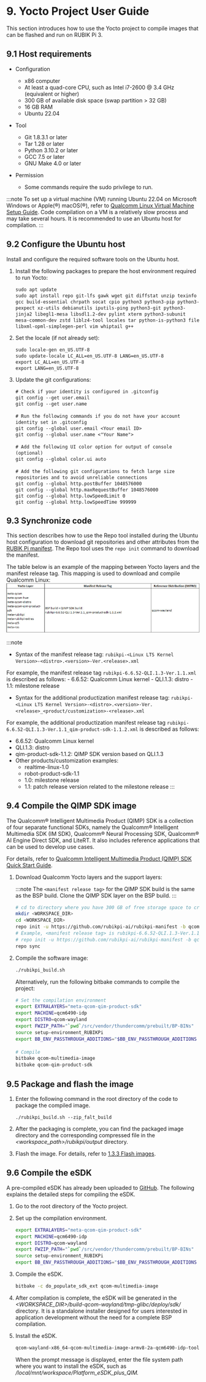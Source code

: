 # 9. Yocto Project User Guide

This section introduces how to use the Yocto project to compile images that can be flashed and run on RUBIK Pi 3.

## 9.1 Host requirements

* Configuration
  * x86 computer
  * At least a quad-core CPU, such as Intel i7-2600 @ 3.4 GHz (equivalent or higher)
  * 300 GB of available disk space (swap partition > 32 GB)
  * 16 GB RAM
  * Ubuntu 22.04

* Tool
  * Git 1.8.3.1 or later
  * Tar 1.28 or later
  * Python 3.10.2 or later
  * GCC 7.5 or later
  * GNU Make 4.0 or later

* Permission
  * Some commands require the sudo privilege to run.

:::note
To set up a virtual machine (VM) running Ubuntu 22.04 on Microsoft Windows or Apple(®) macOS(®), refer to [Qualcomm Linux Virtual Machine Setup Guide](https://docs.qualcomm.com/bundle/publicresource/topics/80-70017-41/getting-started.html). Code compilation on a VM is a relatively slow process and may take several hours. It is recommended to use an Ubuntu host for compilation.
:::

## 9.2 Configure the Ubuntu host

Install and configure the required software tools on the Ubuntu host.

1. Install the following packages to prepare the host environment required to run Yocto:

   ```shell showLineNumbers
   sudo apt update
   sudo apt install repo git-lfs gawk wget git diffstat unzip texinfo gcc build-essential chrpath socat cpio python3 python3-pip python3-pexpect xz-utils debianutils iputils-ping python3-git python3-jinja2 libegl1-mesa libsdl1.2-dev pylint xterm python3-subunit mesa-common-dev zstd liblz4-tool locales tar python-is-python3 file libxml-opml-simplegen-perl vim whiptail g++
   ```

2. Set the locale (if not already set):

   ```shell showLineNumbers
   sudo locale-gen en_US.UTF-8
   sudo update-locale LC_ALL=en_US.UTF-8 LANG=en_US.UTF-8
   export LC_ALL=en_US.UTF-8
   export LANG=en_US.UTF-8
   ```

3. Update the git configurations:

   ```shell showLineNumbers
   # Check if your identity is configured in .gitconfig
   git config --get user.email
   git config --get user.name

   # Run the following commands if you do not have your account identity set in .gitconfig
   git config --global user.email <Your email ID>
   git config --global user.name <"Your Name">

   # Add the following UI color option for output of console (optional)
   git config --global color.ui auto

   # Add the following git configurations to fetch large size repositories and to avoid unreliable connections
   git config --global http.postBuffer 1048576000
   git config --global http.maxRequestBuffer 1048576000
   git config --global http.lowSpeedLimit 0
   git config --global http.lowSpeedTime 999999
   ```

## 9.3 Synchronize code

This section describes how to use the Repo tool installed during the Ubuntu host configuration to download git repositories and other attributes from the [RUBIK Pi manifest](https://github.com/rubikpi-ai/rubikpi-manifest). The Repo tool uses the `repo init` command to download the manifest.

The table below is an example of the mapping between Yocto layers and the manifest release tag. This mapping is used to download and compile Qualcomm Linux:
![](images/image-196.jpg)

:::note
 * Syntax of the manifest release tag:
    `rubikpi-<Linux LTS Kernel Version>-<distro>.<version>-Ver.<release>.xml`

For example, the manifest release tag `rubikpi-6.6.52-QLI.1.3-Ver.1.1.xml` is described as follows:
    - 6.6.52: Qualcomm Linux kernel
    - QLI.1.3: distro
    - 1.1: milestone release
* Syntax for the additional productization manifest release tag:
`rubikpi-<Linux LTS Kernel Version>-<distro>.<version>-Ver.<release>_<product/customization>-<release>.xml`

For example, the additional productization manifest release tag `rubikpi-6.6.52-QLI.1.3-Ver.1.1_qim-product-sdk-1.1.2.xml` is described as follows:
  - 6.6.52: Qualcomm Linux kernel
  - QLI.1.3: distro
  - qim-product-sdk-1.1.2: QIMP SDK version based on QLI.1.3
  - Other products/customization examples:
    - realtime-linux-1.0
    - robot-product-sdk-1.1
    - 1.0: milestone release
    - 1.1: patch release version related to the milestone release
:::

## 9.4  Compile the QIMP SDK image

The Qualcomm® Intelligent Multimedia Product (QIMP) SDK is a collection of four separate functional SDKs, namely the Qualcomm® Intelligent Multimedia SDK (IM SDK), Qualcomm® Neural Processing SDK, Qualcomm® AI Engine Direct SDK, and LiteRT. It also includes reference applications that can be used to develop use cases.

For details, refer to [Qualcomm Intelligent Multimedia Product (QIMP) SDK Quick Start Guide](https://docs.qualcomm.com/bundle/publicresource/topics/80-70017-51).

1. Download Qualcomm Yocto layers and the support layers:

   :::note
   The `<manifest release tag>` for the QIMP SDK build is the same as the BSP build. Clone the QIMP SDK layer on the BSP build.
   :::

   ```bash showLineNumbers
   # cd to directory where you have 300 GB of free storage space to create your workspaces
   mkdir <WORKSPACE_DIR>
   cd <WORKSPACE_DIR>
   repo init -u https://github.com/rubikpi-ai/rubikpi-manifest -b qcom-linux-kirkstone -m <manifest release tag>
   # Example, <manifest release tag> is rubikpi-6.6.52-QLI.1.3-Ver.1.1_qim-product-sdk-1.1.2.xml
   # repo init -u https://github.com/rubikpi-ai/rubikpi-manifest -b qcom-linux-kirkstone -m  rubikpi-6.6.52-QLI.1.3-Ver.1.1_qim-product-sdk-1.1.2.xml
   repo sync
   ```

2. Compile the software image:

   ```bash showLineNumbers
   ./rubikpi_build.sh
   ```

   Alternatively, run the following bitbake commands to compile the project:

   ```bash showLineNumbers
   # Set the compilation environment
   export EXTRALAYERS="meta-qcom-qim-product-sdk"
   export MACHINE=qcm6490-idp
   export DISTRO=qcom-wayland
   export FWZIP_PATH="`pwd`/src/vendor/thundercomm/prebuilt/BP-BINs"
   source setup-environment_RUBIKPi
   export BB_ENV_PASSTHROUGH_ADDITIONS="$BB_ENV_PASSTHROUGH_ADDITIONS FWZIP_PATH CUST_ID"

   # Compile
   bitbake qcom-multimedia-image
   bitbake qcom-qim-product-sdk
   ```

## 9.5 Package and flash the image

1. Enter the following command in the root directory of the code to package the compiled image.

   ```shell showLineNumbers
   ./rubikpi_build.sh --zip_falt_build
   ```

2. After the packaging is complete, you can find the packaged image directory and the corresponding compressed file in the *\<workspace\_path>/rubikpi/output* directory.

3. Flash the image. For details, refer to [1.3.3 Flash images](/rubik-pi-3/en/docs/rubik-pi-3-user-manual/1.1.0/quick-start#133-flash-images).

## 9.6 Compile the eSDK

A pre-compiled eSDK has already been uploaded to [GitHub](https://github.com/rubikpi-ai/toolchains). The following explains the detailed steps for compiling the eSDK.

1. Go to the root directory of the Yocto project.

2. Set up the compilation environment.

   ```bash showLineNumbers
   export EXTRALAYERS="meta-qcom-qim-product-sdk"
   export MACHINE=qcm6490-idp
   export DISTRO=qcom-wayland
   export FWZIP_PATH="`pwd`/src/vendor/thundercomm/prebuilt/BP-BINs"
   source setup-environment_RUBIKPi
   export BB_ENV_PASSTHROUGH_ADDITIONS="$BB_ENV_PASSTHROUGH_ADDITIONS FWZIP_PATH CUST_ID"
   ```

3. Compile the eSDK.

   ```bash showLineNumbers
   bitbake -c do_populate_sdk_ext qcom-multimedia-image
   ```

4. After compilation is complete, the eSDK will be generated in the *\<WORKSPACE\_DIR>/build-qcom-wayland/tmp-glibc/deploy/sdk/&#x20;*&#x64;irector&#x79;*.&#x20;*&#x49;t is a standalone installer designed for users interested in application development without the need for a complete BSP compilation.

5. Install the eSDK.

   ```bash showLineNumbers
   qcom-wayland-x86_64-qcom-multimedia-image-armv8-2a-qcm6490-idp-toolchain-ext-1.3-ver.1.1.sh
   ```

   When the prompt message is displayed, enter the file system path where you want to install the eSDK, such as */local/mnt/workspace/Platform\_eSDK\_plus\_QIM.*